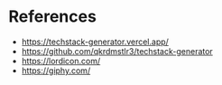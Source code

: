 References
==========

- https://techstack-generator.vercel.app/
- https://github.com/qkrdmstlr3/techstack-generator
- https://lordicon.com/
- https://giphy.com/
